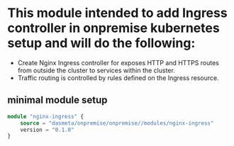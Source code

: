 # This module intended to add Ingress controller in onpremise kubernetes setup and will do the following: 

* Create Nginx Ingress controller for exposes HTTP and HTTPS routes from outside the cluster to services within the cluster. 
* Traffic routing is controlled by rules defined on the Ingress resource.

## minimal module setup
```terraform
module "nginx-ingress" {
    source = "dasmeta/onpremise/onpremise//modules/nginx-ingress"
    version = "0.1.0"
}
```